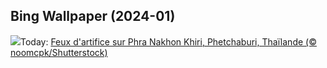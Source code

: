 ## Bing Wallpaper (2024-01)
![](https://www.bing.com/th?id=OHR.ThailandNewYears_FR-CA3518368515_UHD.jpg&w=1000)Today: [Feux d'artifice sur Phra Nakhon Khiri, Phetchaburi, Thaïlande (© noomcpk/Shutterstock)](https://www.bing.com/th?id=OHR.ThailandNewYears_FR-CA3518368515_UHD.jpg)